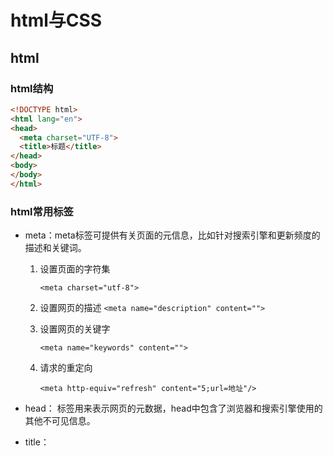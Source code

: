 # html与CSS

## html

### html结构

```html
<!DOCTYPE html>
<html lang="en">
<head>
  <meta charset="UTF-8">
  <title>标题</title>
</head>
<body>
</body>
</html>
```

### html常用标签

*   meta：meta标签可提供有关页面的元信息，比如针对搜索引擎和更新频度的描述和关键词。

    1.   设置页面的字符集

         `<meta charset="utf-8">`

    2.   设置网页的描述
         `<meta name="description" content="">`

    3.   设置网页的关键字

         `<meta name="keywords" content="">`

    4.   请求的重定向

         `<meta http-equiv="refresh" content="5;url=地址"/>`

*   head： <head>标签用来表示网页的元数据，head中包含了浏览器和搜索引擎使用的其他不可见信息。

*   title： <title>标签表示网页的标题，一般会在网页的标题栏上显示。

*   body： <body>标签用来设置网页的主体，所有在页面中能看到的内容都应该编写到body标签中。

*   h1-h6：h1-h6都是网页中的标题标签，用来表示网页中的一个标题，不同的是，从h1~h6重要性越来越低。

*   p：<p>标签表示网页中的一个段落。是块元素

*   br：br标签表示一个换行标签，使用br标签可以使br标签后的内容另起一行。

*   hr：hr标签是水平线标签，使用hr标签可以在页面中打印一条水平线，水平线可以将页面分成上下两个部分。

*   img：img标签是图片标签，可以用来向页面中引入一张外部的图片。

    *   src：指向一个外部的图片的路径。
    *   alt：图片的描述

*   a：a标签是超链接标签，通过a标签，可以快速跳转到其他页面。

    *   href：指向一个链接地址
    *   target：设置打开目标页面的位置，可选值：_blank新窗口、 _self当前窗口。

## CSS

### 基本语法

* CSS的写法

  ```
  选择器{样式名:样式值;样式名:样式值;}
  ```

* 内部样式表

  ```css
  <style>
  	p{color:red; font-size: 30px;}
  </style>
  ```

* 外部样式表

  ```css
  <link rel="stylesheet" type="text/css" href="style.css">
  ```

### 选择器

* 元素选择器
  * 标签名{}
* 类选择器
  * .className{}
* id选择器
  * #idName{}
* 复合选择器
  * 选择器1选择器2{}
* 群组选择器
  * 选择器1,选择器2{}
* 通用选择器
  * *{}
* 后代元素选择器
  * 祖先元素 后代元素{}
* 伪类选择器
  * :link 正常的超链接
  * :visited 访问过的链接(只能定义字体颜色)
  * :hover 鼠标滑过的链接
  * :active 点击的链接
  * :focus 获取焦点（文本输入框等）
  * :before 在指定元素前
  * :after 在指定元素后
  * ::selection 选中的元素
  * :first-letter 首字母
  * :first-line 首行
  * :not(选择器){} 否定伪类，将括号中的选择器从当前选择中排除
* 属性选择器
  * [属性名] 选取含有指定属性的元素
  * [属性名="属性值"] 选取含有指定属性值的元素
  * [属性名~="属性值"]
  * [属性名|="属性值"]
  * [属性名^="属性值"] 选取属性值以指定内容开头的元素
  * [属性名$="属性值"] 选取属性值以指定内容结尾的元素
  * [属性名*="属性值"] 选取属性值以包含指定内容的元素
* 子元素选择器
  * 父元素 > 子元素{}
  * :first-child 第一个子元素
  * :last-child 最后一个子元素
  * :nth-child() 选择指定位置的子元素
    * 数字：指定位置
    * even：表示偶数位置的子元素
    * odd：表示奇数位置的子元素
  * :first-of-type 选择指定类型的子元素
  * :last-of-type
  * :nth-of-type
    * 数字：指定位置
    * even：表示偶数位置的子元素
    * odd：表示奇数位置的子元素
* 兄弟元素选择器
  * 兄弟元素+兄弟元素{}
  * 兄弟元素~兄弟元素{}

### 继承

像儿子可以继承父亲的遗产一样，在CSS中，祖先元素上的样式，也会被他的后代元素所继承。

利用继承，可以将一些基本的样式设置给祖先元素，这样所有的后代元素将会自动继承这些样式。

但是并不是所有的样式都会被子元素所继承，比如：背景相关的样式都不会被继承 边框相关的样式 定位相关的

### 选择器的权重

* 不同的选择器有不同的权重值：
  * 内联样式：权重为1000
  * id选择器：权重为100
  * 类、属性、伪类选择器：权重为10
  * 元素选择器：权重为1
  * 通配符：权重为0
  * 继承的样式：没有权重
* 当选择器中包含多种选择器时，需要将多种选择器的优先级相加然后在比较。但是注意，选择器优先级计算不会超过他的最大的数量级，如果选择器的优先级一样，则使用靠后的样式。
* 群组选择器的优先级是单独计算
* 可以在样式的最后，添加一个!important，则此时该样式将会获得一个最高的优先级，将会优先于所有的样式显示甚至超过内联样式，但是在开发中尽量避免使用!important

## 文本样式

* font-size 文字大小
* font-family 文字字体，可以同时指定多个字体
* font-style 斜体
  * italic 斜体
  * normal 非斜体，默认值
* font-weight 粗体
  * bold 粗体
  * normal 非粗体，默认值
* font-variant 小型大写字体
  * small-caps 设置小型大写字体，不设置则默认正常显示
* font 字体属性的简写
  * font:加粗 斜体 小型大写 大小/行高 字体
  * 加粗、斜体、小型大写的顺序无所谓，也可以不写，但是字体大小和字体必须写在最后面。
* line-height 行高，行高越大行间距越大，文字默认显示在行高的中间。
* text-transform 将所有字母全都变成大写或小写
  * uppercase 全都变成大写字母
  * lowercase 全都变成小写字母
  * capitalize 首字母大写
  * none 默认值，正常显示
* text-decoration 给文本添加修饰
  * underline
  * overline
  * line-through
  * none
* letter-spacing 设置字符之间的间距
* word-spacing 设置单词之间的间距
* text-align 设置文本的对齐方式
  * left 左对齐
  * right 右对齐
  * justify 两边对齐
  * center 居中对齐
* text-indent 设置首行缩进，需要指定一个长度，并且只对第一行生效。

## 盒模型

*   内容区
    *   内容区是指放置内容的区域，也就是元素中的文本内容，子元素都存在于内容区中。
    *   如果没有设置内边距和边框，内容区大小默认和盒子大小一致
    *   width和height属性可以设置内容区的大小，这两个属性只适用于块元素。
*   内边距
    *   padding属性用于设置元素的内边距
    *   padding设置内边距按照上右下左的顺序。
*   边框
    *   border属性用来设置盒子的边框
    *   border属性可以设置边框的宽度、颜色和样式
*   外边距
    *   margin属性用来设置外边距
    *   margin属性设置外边距按照上右下左的顺序。
    *   当左右外边距设置为auto时，浏览器会将左右外边距设置为相等，从而使元素居中显示。
*   垂直外边距的重叠
    *   兄弟元素之间的相邻外边距会取最大值而不是取和
    *   父子元素的垂直外边距相邻了，则子元素的外边距会设置给父元素
*   内联样式的盒模型
    *   内联元素不能设置width和height
    *   内联元素可以设置padding，但是垂直方向的padding不影响页面布局
    *   内联元素可以设置border，但是垂直的border不会影响到页面的布局
    *   内联元素可以设置水平方向的margin，但是不支持垂直方向的margin
    *   内联元素水平方向的相邻外边距不会重叠而是求和
*   disqlay：display属性可以修改元素的性质，比如将内联元素改变成块元素，将块元素变成内联元素。
    *   可选值：
        *   block ：设置元素为块元素
        *   inline ：设置元素为行内元素，行内块元素具有块元素的性能又不会独占一行
        *   inline block ：设置元素为行内块元素
        *   none ：隐藏元素（元素将在页面中完全消失）
*   visibility：visibility 属性主要用于元素是否可见。
    *   使用 visibility 隐藏一个元素，隐藏后其在文档中所占的位置会依然保持，不会被其他元素覆盖。
    *   可选值：
        *   visible ：可见的
        *   hidden ：隐藏的
*   overflow
    *   当相关标签里面的内容超出了样式的宽度和高度时，就会发生一些奇怪的事情，浏览器会让内容溢出盒子。可以通过 overflow 来控制内容溢出的情况。
    *   可选值：
        *   visible ：默认值
        *   scroll ：添加滚动条
        *   auto ：根据需要添加滚动条、
        *   hidden ：隐藏超出盒子的内容

## 浮动

*   所谓浮动指的是使元素脱离原来的文本流，在父元素中浮动起来。
*   浮动使用 float 属性。
*   可选值：
    *   none ：不浮动
    *   left ：向左浮动
    *   right ：向右浮动
*   当为一个元素设置浮动以后，该元素会立即脱离文档流，它会向页面的左上或这是右上漂浮，直到遇到父元素的边框或者其他的浮动元素。如果浮动元素上边是一个没有浮动的块元素，则浮动元素不会超过块元素浮动的元素不会超过他上边的兄弟元素，最多最多一边齐。
*   浮动的元素不会盖住文字，文字会自动环绕在浮动元素的周围，所以我们可以通过浮动来设置文字环绕图片的效果
*   块级元素和行内元素都可以浮动，当一个行内元素浮动以后将会自动变为一个块级元素。
*   当一个块级元素浮动以后，宽度会默认被内容撑开，所以当漂浮一个块级元素时我们都会为其指定一个宽度。

## 解决高度塌陷

```css
/*经过修改后的clearfix是一个多功能的既可以解决高度塌陷，又可以确保父元素和子元素的垂直外边距不会重叠
*/
.clearfix:before,
.clearfix:after{
    content: "";
    display: block;
    clear: both;
}
.clearfix{
    zoom: 1;
}
```

## 定位

*   定位：定位指的就是将指定的元素摆放到页面的任意位置，通过定位可以任意的摆放元素
*   通过position属性来设置元素的定位
*   可选值：
    *   static：默认值，元素没有开启定位
    *   relative：开启元素的相对定位
    *   absolute：开启元素的绝对定位
    *   fixed：开启元素的固定定位（也是绝对定位的一种）
*   当开启了元素的定位（position属性值是一个非static的值）时，可以通过left right top bottom四个属性来设置元素的偏移量
    *   left：元素相对于其定位位置的左侧偏移量
    *   right：元素相对于其定位位置的右侧偏移量
    *   top：元素相对于其定位位置的上边的偏移量
    *   bottom：元素相对于其定位位置下边的偏移量

### 相对定位

1.   当开启了元素的相对定位以后，而不设置偏移量时，元素不会发生任何变化

2.   相对定位是相对于元素在文档流中原来的位置进行定位

3.   相对定位的元素不会脱离文档流

4.   相对定位会使元素提升一个层级

5.   相对定位不会改变元素的性质，块还是块，内联还是内联

### 绝对定位

 	1. 开启绝对定位，会使元素脱离文档流
 	2. 开启绝对定位以后，如果不设置偏移量，则元素的位置不会发生变化
	3. 绝对定位是相对于离他最近的开启了定位的祖先元素进行定位的（一般情况，开启了子元素的绝对定位都会同时开启父元素的相对定位）。如果所有的祖先元素都没有开启定位，则会相对于浏览器窗口进行定位
	4. 绝对定位会使元素提升一个层级
	5. 绝对定位会改变元素的性质，内联元素变成块元素，块元素的宽度和高度默认都被内容撑开

### 固定定位

1.   固定定位也是一种绝对定位，它的大部分特点都和绝对定位一样。
2.   不同的是：
     1.   固定定位永远都会相对于浏览器窗口进行定位
     2.   固定定位会固定在浏览器窗口某个位置，不会随滚动条滚动

## 背景

* background-color 设置背景颜色
  * 设置了背景颜色后，整个元素的可见区域都会使用该颜色
  * 如果不设置背景颜色，元素默认背景颜色为透明，会显示父元素的背景颜色
* backgound-image 为元素指定背景图片
  * 需要指定url地址为参数，url地址指向一个外部图片的路径
* background-repeat 控制背景图片的重复方式
  * repeat 默认值，图片会左右上下平铺
  * no-repeat 只显示图片一次，不会平铺
  * repeat-x 只沿着X轴水平平铺图片
  * repeat-y 只沿着y轴平铺图片
* background-position 控制图片在元素中的位置，通过下面三种方式设置图片在水平和垂直方向的起点：
  * 关键字：top right bottom left center
  * 百分比
  * 数值
* background-attachment 设置背景图片是否随页面滚动
  * scroll 随页面滚动
  * fixed 不随页面滚动
* background 背景图片的简写属性，通过这个属性可以一次性设置多个样式，而且样式的顺序没有要求。
* opacity：可以用来设置元素背景的透明
  * 它需要一个0-1之间的值
    1. 0 表示完全透明
    2. 1 表示完全不透明
    3. 0.5 表示半透明

## 表格

### 表格的标签

* table：使用table标签来创建一个表格
* tr：在table标签中使用tr来表示表格中的一行，有几行就有几个tr
* th：使用th标签表示表头中的内容，用法和td一样，但是会有一些默认样式
* td：在tr中需要使用td来创建一个单元格，有几个单元格就有几个td
* caption：表示表格的标题。
* thead：表示表格的头部。
* tbody：表示表格的主体。如果表格中没有写tbody，浏览器会自动在表格中添加tbody，并且会将所有tr添加进tbody里。
* tfoot：表示表格的底部。
* rowspan：rowspan属性设置纵向的合并单元格
* colspan：colspan属性设置横向的合并单元格

### 表格的样式

* text align ：设置文本的水平对齐。
* vertical-align ：设置文本的垂直对齐。
  * 可选值：top 、 baseline 、 middle 、 bottom
* border-spacing ：边框间距，如果设置边框合并则该属性失效
* border-collapse ：合并边框
  * collapse ：合并边框
  * separate ：不合并边框

## 表单

















































